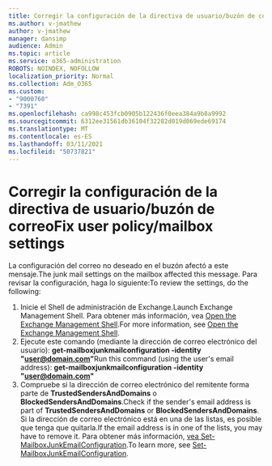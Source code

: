 ```yaml
---
title: Corregir la configuración de la directiva de usuario/buzón de correo
ms.author: v-jmathew
author: v-jmathew
manager: dansimp
audience: Admin
ms.topic: article
ms.service: o365-administration
ROBOTS: NOINDEX, NOFOLLOW
localization_priority: Normal
ms.collection: Adm_O365
ms.custom:
- "9000760"
- "7391"
ms.openlocfilehash: ca998c453fcb0905b122436f0eea384a9b8a9992
ms.sourcegitcommit: 6312ee31561db36104f32282d019d069ede69174
ms.translationtype: MT
ms.contentlocale: es-ES
ms.lasthandoff: 03/11/2021
ms.locfileid: "50737821"
---
```

# <a name="fix-user-policymailbox-settings"></a><span data-ttu-id="bc8dd-102">Corregir la configuración de la directiva de usuario/buzón de correo</span><span class="sxs-lookup"><span data-stu-id="bc8dd-102">Fix user policy/mailbox settings</span></span>

<span data-ttu-id="bc8dd-103">La configuración del correo no deseado en el buzón afectó a este mensaje.</span><span class="sxs-lookup"><span data-stu-id="bc8dd-103">The junk mail settings on the mailbox affected this message.</span></span> <span data-ttu-id="bc8dd-104">Para revisar la configuración, haga lo siguiente:</span><span class="sxs-lookup"><span data-stu-id="bc8dd-104">To review the settings, do the following:</span></span>

1. <span data-ttu-id="bc8dd-105">Inicie el Shell de administración de Exchange.</span><span class="sxs-lookup"><span data-stu-id="bc8dd-105">Launch Exchange Management Shell.</span></span> <span data-ttu-id="bc8dd-106">Para obtener más información, vea [Open the Exchange Management Shell](https://go.microsoft.com/fwlink/?linkid=2101432).</span><span class="sxs-lookup"><span data-stu-id="bc8dd-106">For more information, see [Open the Exchange Management Shell](https://go.microsoft.com/fwlink/?linkid=2101432).</span></span>
2. <span data-ttu-id="bc8dd-107">Ejecute este comando (mediante la dirección de correo electrónico del usuario):  **get-mailboxjunkmailconfiguration -identity "user@domain.com"**</span><span class="sxs-lookup"><span data-stu-id="bc8dd-107">Run this command (using the user's email address):  **get-mailboxjunkmailconfiguration -identity "user@domain.com"**</span></span>
3. <span data-ttu-id="bc8dd-108">Compruebe si la dirección de correo electrónico del remitente forma parte de **TrustedSendersAndDomains** o **BlockedSendersAndDomains**.</span><span class="sxs-lookup"><span data-stu-id="bc8dd-108">Check if the sender's email address is part of **TrustedSendersAndDomains** or **BlockedSendersAndDomains**.</span></span> <span data-ttu-id="bc8dd-109">Si la dirección de correo electrónico está en una de las listas, es posible que tenga que quitarla.</span><span class="sxs-lookup"><span data-stu-id="bc8dd-109">If the email address is in one of the lists, you may have to remove it.</span></span> <span data-ttu-id="bc8dd-110">Para obtener más información, [vea Set-MailboxJunkEmailConfiguration](https://go.microsoft.com/fwlink/?linkid=2101047).</span><span class="sxs-lookup"><span data-stu-id="bc8dd-110">To learn more, see [Set-MailboxJunkEmailConfiguration](https://go.microsoft.com/fwlink/?linkid=2101047).</span></span>
